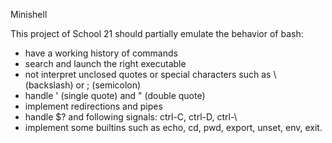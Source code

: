 Minishell

This project of School 21 should partially emulate the behavior of bash:

- have a working history of commands
- search and launch the right executable
- not interpret unclosed quotes or special characters such as \ (backslash) or ; (semicolon)
- handle ' (single quote) and " (double quote)
- implement redirections and pipes
- handle $? and following signals: ctrl-C, ctrl-D, ctrl-\
- implement some builtins such as echo, cd, pwd, export, unset, env, exit.